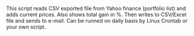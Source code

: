This script reads CSV exported file from Yahoo finance (portfolio list) and adds current prices. Also shows total gain in %. Then writes to CSV/Excel file and sends to e-mail. Can be runned on daily basis by Linux Crontab or your own script.
